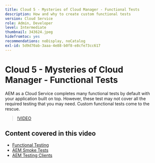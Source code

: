 ```yaml
---
title: Cloud 5 - Mysteries of Cloud Manager - Functional Tests
description: How and why to create custom functional tests
version: Cloud Service
role: Admin, Developer
level: Intermediate
thumbnail: 343624.jpeg
hidefromtoc: yes
recommendations: noDisplay, noCatalog
exl-id: 5d9d70ab-3aaa-4e88-b0f8-e8cfe73cc617
---
```

# Cloud 5 - Mysteries of Cloud Manager - Functional Tests

AEM as a Cloud Service completes many functional tests by default with your application built on top. However, these test may not cover all the required testing that you may need. Custom functional tests come to the rescue.

>[!VIDEO](https://video.tv.adobe.com/v/343624?quality=12&learn=on)

## Content covered in this video

+ [Functional Testing](https://experienceleague.adobe.com/docs/experience-manager-cloud-service/content/implementing/using-cloud-manager/test-results/functional-testing.html)
+ [AEM Smoke Tests](https://github.com/adobe/aem-test-samples/)
+ [AEM Testing Clients](https://github.com/adobe/aem-testing-clients/ )
